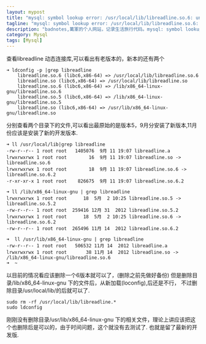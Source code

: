 ```yaml
---
layout: mypost
title: "mysql: symbol lookup error: /usr/local/lib/libreadline.so.6: undefined symbol: UP"
tagline: "mysql: symbol lookup error: /usr/local/lib/libreadline.so.6: undefined symbol: UP"
description: "badnotes,萬軍的个人网站，记录生活旅行代码。mysql: symbol lookup error: /usr/local/lib/libreadline.so.6: undefined symbol: UP"
category: Mysql
tags: [Mysql]
---
```



查看libreadline 动态连接库,可以看出有老版本的，新本的还有两个

	➜ ldconfig -p |grep libreadline
		libreadline.so.6 (libc6,x86-64) => /usr/local/lib/libreadline.so.6
		libreadline.so (libc6,x86-64) => /usr/local/lib/libreadline.so
		libreadline.so.6 (libc6,x86-64) => /lib/x86_64-linux-gnu/libreadline.so.6
		libreadline.so.5 (libc6,x86-64) => /lib/x86_64-linux-gnu/libreadline.so.5
		libreadline.so (libc6,x86-64) => /usr/lib/x86_64-linux-gnu/libreadline.so

分别查看两个目录下的文件,可以看出最原始的是版本5，9月分安装了新版本,11月份应该是安装了新的开发版本.

	➜ ll /usr/local/lib|grep libreadline
	-rw-r--r-- 1 root root   1405076  9月 11 19:07 libreadline.a
	lrwxrwxrwx 1 root root        16  9月 11 19:07 libreadline.so -> libreadline.so.6
	lrwxrwxrwx 1 root root        18  9月 11 19:07 libreadline.so.6 -> libreadline.so.6.2
	-r-xr-xr-x 1 root root    826675  9月 11 19:07 libreadline.so.6.2

	➜ ll /lib/x86_64-linux-gnu | grep libreadline
	lrwxrwxrwx 1 root root      18  5月  2 10:25 libreadline.so.5 -> libreadline.so.5.2
	-rw-r--r-- 1 root root  259416 12月 31  2012 libreadline.so.5.2
	lrwxrwxrwx 1 root root      18  5月  2 10:25 libreadline.so.6 -> libreadline.so.6.2
	-rw-r--r-- 1 root root  265496 11月 14  2012 libreadline.so.6.2

	➜  ll /usr/lib/x86_64-linux-gnu | grep libreadline
	-rw-r--r-- 1 root root   506532 11月 14  2012 libreadline.a
	lrwxrwxrwx 1 root root       38 11月 14  2012 libreadline.so -> /lib/x86_64-linux-gnu/libreadline.so.6
	➜  ~  

以目前的情况看应该删除一个6版本就可以了，(删除之前先做好备份)
但是删除目录/lib/x86_64-linux-gnu 下的文件后，从新加载(loconfig),后还是不行，
不过删除目录/usr/local/lib/的后就可以了.

	sudo rm -rf /usr/local/lib/libreadline.*
	sudo ldconfig
	 
刚刚没有删除目录/usr/lib/x86_64-linux-gnu 下的相关文件，理论上讲应该把这个也删除后是可以的，由于时间问题，这个就没有去测试了.
也就是留了最新的开发版.






